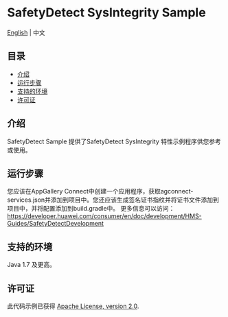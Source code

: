 # SafetyDetect SysIntegrity Sample
[English](https://github.com/HMS-Core/hms-safetydetect-demo-android/blob/master/SafetyDetect-SysIntegrity-Android-Sample/README.md) | 中文


## 目录

 * [介绍](#介绍)
 * [运行步骤](#运行步骤)
 * [支持的环境](#支持的环境)
 * [许可证](#许可证)


## 介绍
SafetyDetect Sample 提供了SafetyDetect SysIntegrity 特性示例程序供您参考或使用。

## 运行步骤
您应该在AppGallery Connect中创建一个应用程序，获取agconnect-services.json并添加到项目中。您还应该生成签名证书指纹并将证书文件添加到项目中，并将配置添加到build.gradle中。
更多信息可以访问：
https://developer.huawei.com/consumer/en/doc/development/HMS-Guides/SafetyDetectDevelopment

## 支持的环境
Java 1.7 及更高。

##  许可证
此代码示例已获得 [Apache License, version 2.0](http://www.apache.org/licenses/LICENSE-2.0).

